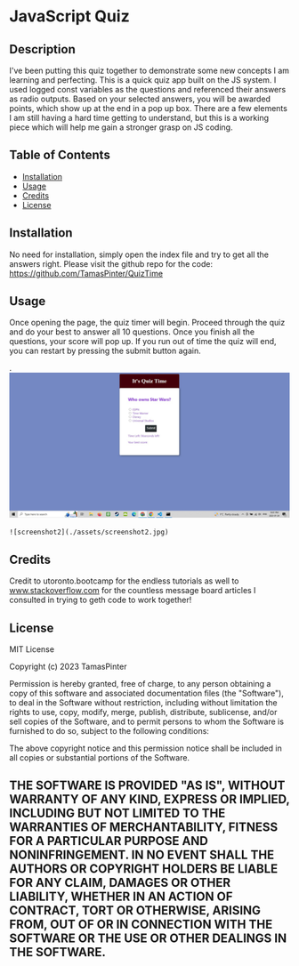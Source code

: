 # JavaScript Quiz

## Description

I've been putting this quiz together to demonstrate some new concepts I am learning and perfecting. This is a quick quiz app built on the JS system. I used logged const variables as the questions and referenced their answers as radio outputs. Based on your selected answers, you will be awarded points, which show up at the end in a pop up box. There are a few elements I am still having a hard time getting to understand, but this is a working piece which will help me gain a stronger grasp on JS coding.



## Table of Contents 


- [Installation](#installation)
- [Usage](#usage)
- [Credits](#credits)
- [License](#license)

## Installation

No need for installation, simply open the index file and try to get all the answers right. Please visit the github repo for the code: 
https://github.com/TamasPinter/QuizTime 

## Usage

Once opening the page, the quiz timer will begin. Proceed through the quiz and do your best to answer all 10 questions. Once you finish all the questions, your score will pop up. If you run out of time the quiz will end, you can restart by pressing the submit button again.

.
    ![screenshot1](./assets/screenshot1.jpg)

  
    ![screenshot2](./assets/screenshot2.jpg)
 



## Credits

Credit to utoronto.bootcamp for the endless tutorials as well to www.stackoverflow.com for the countless message board articles I consulted in trying to geth code to work together!

## License

MIT License

Copyright (c) 2023 TamasPinter

Permission is hereby granted, free of charge, to any person obtaining a copy
of this software and associated documentation files (the "Software"), to deal
in the Software without restriction, including without limitation the rights
to use, copy, modify, merge, publish, distribute, sublicense, and/or sell
copies of the Software, and to permit persons to whom the Software is
furnished to do so, subject to the following conditions:

The above copyright notice and this permission notice shall be included in all
copies or substantial portions of the Software.

THE SOFTWARE IS PROVIDED "AS IS", WITHOUT WARRANTY OF ANY KIND, EXPRESS OR
IMPLIED, INCLUDING BUT NOT LIMITED TO THE WARRANTIES OF MERCHANTABILITY,
FITNESS FOR A PARTICULAR PURPOSE AND NONINFRINGEMENT. IN NO EVENT SHALL THE
AUTHORS OR COPYRIGHT HOLDERS BE LIABLE FOR ANY CLAIM, DAMAGES OR OTHER
LIABILITY, WHETHER IN AN ACTION OF CONTRACT, TORT OR OTHERWISE, ARISING FROM,
OUT OF OR IN CONNECTION WITH THE SOFTWARE OR THE USE OR OTHER DEALINGS IN THE
SOFTWARE.
---